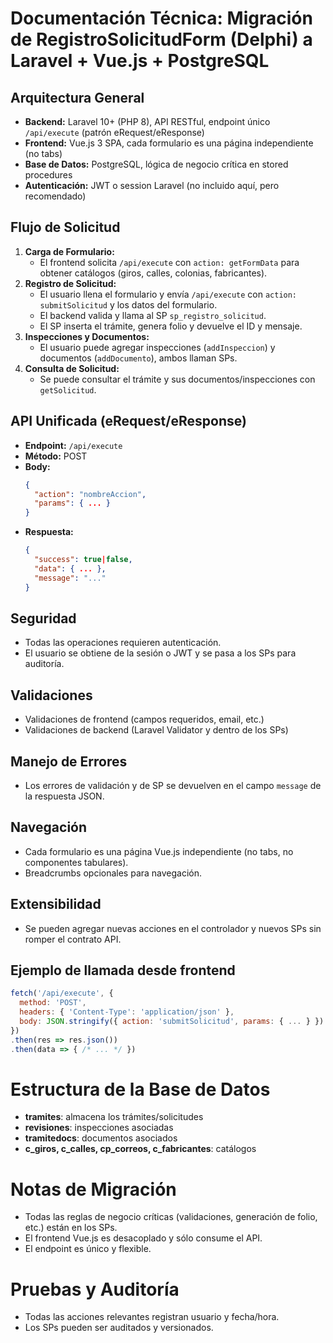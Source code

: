 # Documentación Técnica: Migración de RegistroSolicitudForm (Delphi) a Laravel + Vue.js + PostgreSQL

## Arquitectura General
- **Backend:** Laravel 10+ (PHP 8), API RESTful, endpoint único `/api/execute` (patrón eRequest/eResponse)
- **Frontend:** Vue.js 3 SPA, cada formulario es una página independiente (no tabs)
- **Base de Datos:** PostgreSQL, lógica de negocio crítica en stored procedures
- **Autenticación:** JWT o session Laravel (no incluido aquí, pero recomendado)

## Flujo de Solicitud
1. **Carga de Formulario:**
   - El frontend solicita `/api/execute` con `action: getFormData` para obtener catálogos (giros, calles, colonias, fabricantes).
2. **Registro de Solicitud:**
   - El usuario llena el formulario y envía `/api/execute` con `action: submitSolicitud` y los datos del formulario.
   - El backend valida y llama al SP `sp_registro_solicitud`.
   - El SP inserta el trámite, genera folio y devuelve el ID y mensaje.
3. **Inspecciones y Documentos:**
   - El usuario puede agregar inspecciones (`addInspeccion`) y documentos (`addDocumento`), ambos llaman SPs.
4. **Consulta de Solicitud:**
   - Se puede consultar el trámite y sus documentos/inspecciones con `getSolicitud`.

## API Unificada (eRequest/eResponse)
- **Endpoint:** `/api/execute`
- **Método:** POST
- **Body:**
  ```json
  {
    "action": "nombreAccion",
    "params": { ... }
  }
  ```
- **Respuesta:**
  ```json
  {
    "success": true|false,
    "data": { ... },
    "message": "..."
  }
  ```

## Seguridad
- Todas las operaciones requieren autenticación.
- El usuario se obtiene de la sesión o JWT y se pasa a los SPs para auditoría.

## Validaciones
- Validaciones de frontend (campos requeridos, email, etc.)
- Validaciones de backend (Laravel Validator y dentro de los SPs)

## Manejo de Errores
- Los errores de validación y de SP se devuelven en el campo `message` de la respuesta JSON.

## Navegación
- Cada formulario es una página Vue.js independiente (no tabs, no componentes tabulares).
- Breadcrumbs opcionales para navegación.

## Extensibilidad
- Se pueden agregar nuevas acciones en el controlador y nuevos SPs sin romper el contrato API.

## Ejemplo de llamada desde frontend
```js
fetch('/api/execute', {
  method: 'POST',
  headers: { 'Content-Type': 'application/json' },
  body: JSON.stringify({ action: 'submitSolicitud', params: { ... } })
})
.then(res => res.json())
.then(data => { /* ... */ })
```

# Estructura de la Base de Datos
- **tramites**: almacena los trámites/solicitudes
- **revisiones**: inspecciones asociadas
- **tramitedocs**: documentos asociados
- **c_giros, c_calles, cp_correos, c_fabricantes**: catálogos

# Notas de Migración
- Todas las reglas de negocio críticas (validaciones, generación de folio, etc.) están en los SPs.
- El frontend Vue.js es desacoplado y sólo consume el API.
- El endpoint es único y flexible.

# Pruebas y Auditoría
- Todas las acciones relevantes registran usuario y fecha/hora.
- Los SPs pueden ser auditados y versionados.
